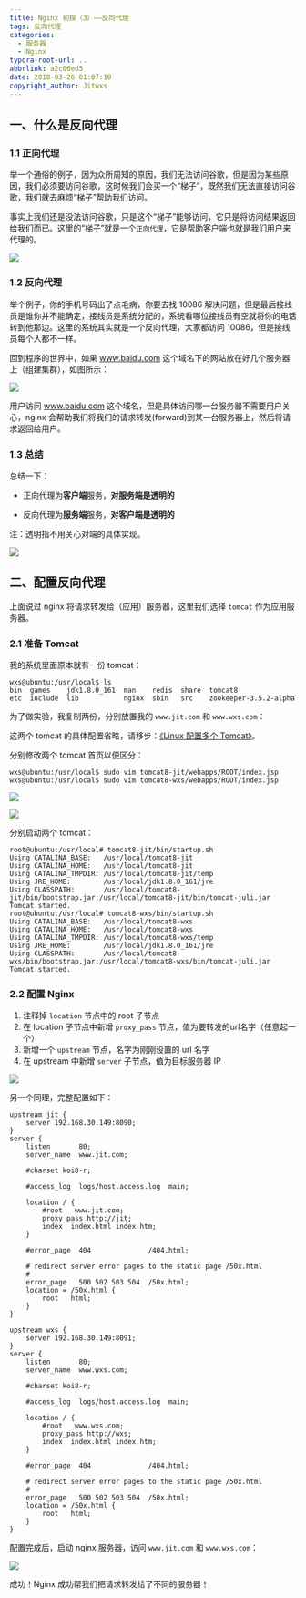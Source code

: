 ```yaml
---
title: Nginx 初探（3）——反向代理
tags: 反向代理
categories:
  - 服务器
  - Nginx
typora-root-url: ..
abbrlink: a2c06ed5
date: 2018-03-26 01:07:10
copyright_author: Jitwxs
---
```


## 一、什么是反向代理

### 1.1 正向代理

举一个通俗的例子，因为众所周知的原因，我们无法访问谷歌，但是因为某些原因，我们必须要访问谷歌，这时候我们会买一个“梯子”，既然我们无法直接访问谷歌，我们就去麻烦“梯子”帮助我们访问。

事实上我们还是没法访问谷歌，只是这个“梯子”能够访问，它只是将访问结果返回给我们而已。这里的“梯子”就是一个`正向代理`，它是帮助客户端也就是我们用户来代理的。

![](/images/posts/20180325232601579.png)

### 1.2 反向代理

举个例子，你的手机号码出了点毛病，你要去找 10086 解决问题，但是最后接线员是谁你并不能确定，接线员是系统分配的，系统看哪位接线员有空就将你的电话转到他那边。这里的系统其实就是一个反向代理，大家都访问 10086，但是接线员每个人都不一样。

回到程序的世界中，如果 www.baidu.com 这个域名下的网站放在好几个服务器上（组建集群），如图所示：

![](/images/posts/20180325232610110.png)

用户访问 www.baidu.com 这个域名，但是具体访问哪一台服务器不需要用户关心，nginx 会帮助我们将我们的请求转发(forward)到某一台服务器上，然后将请求返回给用户。

### 1.3 总结

总结一下：

- 正向代理为**客户端**服务，**对服务端是透明的**

- 反向代理为**服务端**服务，**对客户端是透明的**

注：透明指不用关心对端的具体实现。

![](/images/posts/20190106212208828.png)

## 二、配置反向代理

上面说过 nginx 将请求转发给（应用）服务器，这里我们选择 `tomcat` 作为应用服务器。

### 2.1 准备 Tomcat

我的系统里面原本就有一份 tomcat：

```shell
wxs@ubuntu:/usr/local$ ls
bin  games    jdk1.8.0_161  man    redis  share  tomcat8
etc  include  lib           nginx  sbin   src    zookeeper-3.5.2-alpha
```

为了做实验，我复制两份，分别放置我的 `www.jit.com` 和 `www.wxs.com`：

这两个 tomcat 的具体配置省略，请移步：[《Linux 配置多个 Tomcat》](/13892bf0.html)。

分别修改两个 tomcat 首页以便区分：

```shell
wxs@ubuntu:/usr/local$ sudo vim tomcat8-jit/webapps/ROOT/index.jsp 
wxs@ubuntu:/usr/local$ sudo vim tomcat8-wxs/webapps/ROOT/index.jsp 
```

![](/images/posts/20180326003422116.png)

![](/images/posts/20180326000348638.png)

分别启动两个 tomcat：

```shell 
root@ubuntu:/usr/local# tomcat8-jit/bin/startup.sh 
Using CATALINA_BASE:   /usr/local/tomcat8-jit
Using CATALINA_HOME:   /usr/local/tomcat8-jit
Using CATALINA_TMPDIR: /usr/local/tomcat8-jit/temp
Using JRE_HOME:        /usr/local/jdk1.8.0_161/jre
Using CLASSPATH:       /usr/local/tomcat8-jit/bin/bootstrap.jar:/usr/local/tomcat8-jit/bin/tomcat-juli.jar
Tomcat started.
root@ubuntu:/usr/local# tomcat8-wxs/bin/startup.sh 
Using CATALINA_BASE:   /usr/local/tomcat8-wxs
Using CATALINA_HOME:   /usr/local/tomcat8-wxs
Using CATALINA_TMPDIR: /usr/local/tomcat8-wxs/temp
Using JRE_HOME:        /usr/local/jdk1.8.0_161/jre
Using CLASSPATH:       /usr/local/tomcat8-wxs/bin/bootstrap.jar:/usr/local/tomcat8-wxs/bin/tomcat-juli.jar
Tomcat started.
```

### 2.2 配置 Nginx

 1. 注释掉 `location` 节点中的 root 子节点
 2. 在 location 子节点中新增 `proxy_pass` 节点，值为要转发的url名字（任意起一个）
 3. 新增一个 `upstream` 节点，名字为刚刚设置的 url 名字
 4. 在 upstream 中新增 `server` 子节点，值为目标服务器 IP
 
![](/images/posts/20180326010048132.png)

另一个同理，完整配置如下：

```nginx
upstream jit {
    server 192.168.30.149:8090;
}
server {
    listen       80;
    server_name  www.jit.com;

    #charset koi8-r;

    #access_log  logs/host.access.log  main;

    location / {
        #root   www.jit.com;
        proxy_pass http://jit;
        index  index.html index.htm;
    }

    #error_page  404              /404.html;

    # redirect server error pages to the static page /50x.html
    #
    error_page   500 502 503 504  /50x.html;
    location = /50x.html {
        root   html;
    }
}

upstream wxs {
    server 192.168.30.149:8091;
}
server {
    listen       80;
    server_name  www.wxs.com;

    #charset koi8-r;

    #access_log  logs/host.access.log  main;

    location / {
        #root   www.wxs.com;
        proxy_pass http://wxs;
        index  index.html index.htm;
    }

    #error_page  404              /404.html;

    # redirect server error pages to the static page /50x.html
    #
    error_page   500 502 503 504  /50x.html;
    location = /50x.html {
        root   html;
    }
}
```

配置完成后，启动 nginx 服务器，访问 `www.jit.com` 和 `www.wxs.com`：

![](/images/posts/20180326010451739.png)

成功！Nginx 成功帮我们把请求转发给了不同的服务器！
